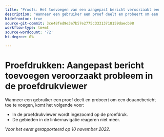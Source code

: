 ```yaml
---
title: "Proofs: Het toevoegen van een aangepast bericht veroorzaakt een probleem in de proefdrukviewer."
description: "Wanneer een gebruiker een proef deelt en probeert om een douanebericht toe te voegen, komen kwesties voor."
hidefromtoc: true
source-git-commit: 3ce48fed9e3e7b57e2775c33313718159daecb98
workflow-type: tm+mt
source-wordcount: '72'
ht-degree: 0%

---
```



# Proefdrukken: Aangepast bericht toevoegen veroorzaakt probleem in de proefdrukviewer

<!--This is on both the WF and WFP TOCs-->

Wanneer een gebruiker een proef deelt en probeert om een douanebericht toe te voegen, komt het volgende voor:

* In de proefdrukviewer wordt ingezoomd op de proefdruk.
* De gebieden in de linkernavigatie reageren niet meer.

_Voor het eerst gerapporteerd op 10 november 2022._

